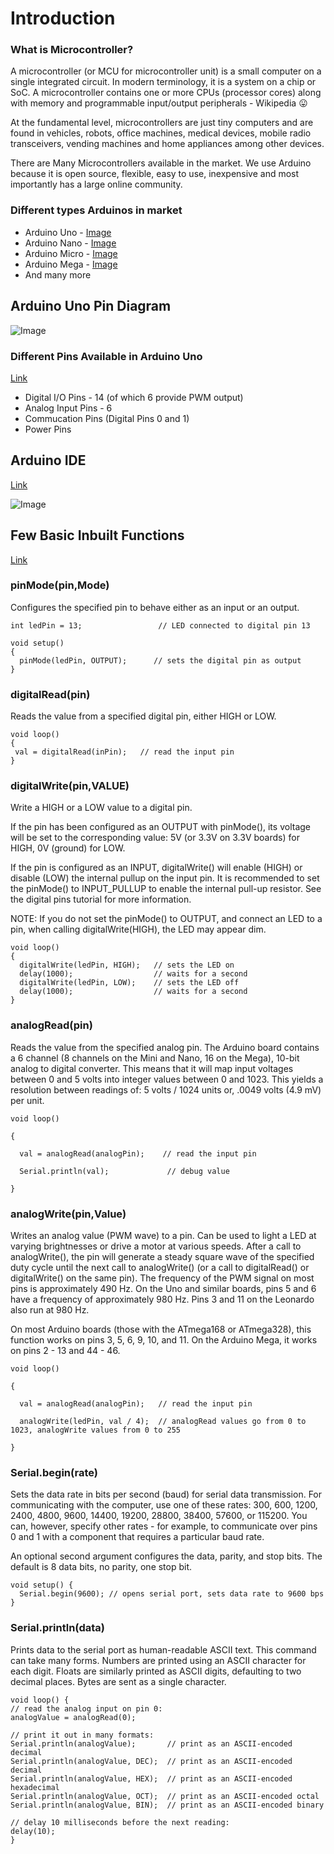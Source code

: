 # Introduction

### What is Microcontroller?
A microcontroller (or MCU for microcontroller unit) is a small computer on a single integrated circuit. In modern terminology, it is a system on a chip or SoC. A microcontroller contains one or more CPUs (processor cores) along with memory and programmable input/output peripherals - Wikipedia  :stuck_out_tongue:

At the fundamental level, microcontrollers are just tiny computers and are found in vehicles, robots, office machines, medical devices, mobile radio transceivers, vending machines and home appliances among other devices.


There are Many Microcontrollers available in the market.
We use Arduino because it is open source, flexible, easy to use, inexpensive and most importantly has a large online community.

### Different types Arduinos in market
  * Arduino Uno   - [Image](http://static.arduino.org/media/k2/galleries/90/A000066-Arduino-Uno-TH-2tri.jpg) 
  * Arduino Nano  - [Image](https://store-cdn.arduino.cc/usa/catalog/product/cache/1/image/1800x/ea1ef423b933d797cfca49bc5855eef6/A/0/A000005_ISO_2.jpg)
  * Arduino Micro - [Image](http://static.arduino.org/media/k2/galleries/85/A000053-Arduino-Micro-2tri.jpg)
  * Arduino Mega  - [Image](https://cdn-reichelt.de/bilder/web/xxl_ws/B300/ARDUINO_MEGA_A01.png)
  * And many more 
  
## Arduino Uno Pin Diagram

  ![Image](https://www.robomart.com/image/catalog/RM0058/01.jpg)
  
### Different Pins Available in Arduino Uno
   [Link](https://www.arduino.cc/en/Reference/Board)
   
   * Digital I/O Pins  - 14 (of which 6 provide PWM output)
   * Analog Input Pins - 6
   * Commucation Pins (Digital Pins 0 and 1)
   * Power Pins
## Arduino IDE

 [Link](https://www.arduino.cc/en/Guide/Environment) <br/>
 
 ![Image](https://cdn.sparkfun.com/assets/learn_tutorials/3/4/9/Arduino_template.png)
 
## Few Basic Inbuilt Functions
  [Link](https://www.arduino.cc/en/Reference/HomePage)
### pinMode(pin,Mode)
   Configures the specified pin to behave either as an input or an output. 
   ```
   int ledPin = 13;                 // LED connected to digital pin 13

   void setup()
   {
     pinMode(ledPin, OUTPUT);      // sets the digital pin as output
   }
   ```
### digitalRead(pin)
   Reads the value from a specified digital pin, either HIGH or LOW.
   ```
  void loop()
  {
    val = digitalRead(inPin);   // read the input pin
  }
   ```
### digitalWrite(pin,VALUE)
 
  Write a HIGH or a LOW value to a digital pin.

  If the pin has been configured as an OUTPUT with pinMode(), its voltage will be set to the corresponding value: 5V (or 3.3V on 3.3V boards) for HIGH, 0V (ground) for LOW.

  If the pin is configured as an INPUT, digitalWrite() will enable (HIGH) or disable (LOW) the internal pullup on the input pin. It is recommended to set the pinMode() to INPUT_PULLUP to enable the internal pull-up resistor. See the digital pins tutorial for more information.

  NOTE: If you do not set the pinMode() to OUTPUT, and connect an LED to a pin, when calling digitalWrite(HIGH), the LED may appear dim.
  ```
  void loop()
  {
    digitalWrite(ledPin, HIGH);   // sets the LED on
    delay(1000);                  // waits for a second
    digitalWrite(ledPin, LOW);    // sets the LED off
    delay(1000);                  // waits for a second
  }
  ```
### analogRead(pin)
  Reads the value from the specified analog pin. The Arduino board contains a 6 channel (8 channels on the Mini and Nano, 16 on the Mega), 10-bit analog to digital converter. This means that it will map input voltages between 0 and 5 volts into integer values between 0 and 1023. This yields a resolution between readings of: 5 volts / 1024 units or, .0049 volts (4.9 mV) per unit. 
  
  ```
  void loop()

  {

    val = analogRead(analogPin);    // read the input pin

    Serial.println(val);             // debug value

  }
  ```
  
### analogWrite(pin,Value)
  Writes an analog value (PWM wave) to a pin. Can be used to light a LED at varying brightnesses or drive a motor at various speeds. After a call to analogWrite(), the pin will generate a steady square wave of the specified duty cycle until the next call to analogWrite() (or a call to digitalRead() or digitalWrite() on the same pin). The frequency of the PWM signal on most pins is approximately 490 Hz. On the Uno and similar boards, pins 5 and 6 have a frequency of approximately 980 Hz. Pins 3 and 11 on the Leonardo also run at 980 Hz.

  On most Arduino boards (those with the ATmega168 or ATmega328), this function works on pins 3, 5, 6, 9, 10, and 11. On the Arduino Mega, it works on pins 2 - 13 and 44 - 46. 
  ```
  void loop()

  {

    val = analogRead(analogPin);   // read the input pin

    analogWrite(ledPin, val / 4);  // analogRead values go from 0 to 1023, analogWrite values from 0 to 255

  }
  ```
### Serial.begin(rate)
  Sets the data rate in bits per second (baud) for serial data transmission. For communicating with the computer, use one of these rates: 300, 600, 1200, 2400, 4800, 9600, 14400, 19200, 28800, 38400, 57600, or 115200. You can, however, specify other rates - for example, to communicate over pins 0 and 1 with a component that requires a particular baud rate.

  An optional second argument configures the data, parity, and stop bits. The default is 8 data bits, no parity, one stop bit.
  
  ```
  void setup() {
    Serial.begin(9600); // opens serial port, sets data rate to 9600 bps
  }
  ```
### Serial.println(data)
  Prints data to the serial port as human-readable ASCII text. This command can take many forms. Numbers are printed using an ASCII character for each digit. Floats are similarly printed as ASCII digits, defaulting to two decimal places. Bytes are sent as a single character.
  
  ```
  void loop() {
  // read the analog input on pin 0:
  analogValue = analogRead(0);

  // print it out in many formats:
  Serial.println(analogValue);       // print as an ASCII-encoded decimal
  Serial.println(analogValue, DEC);  // print as an ASCII-encoded decimal
  Serial.println(analogValue, HEX);  // print as an ASCII-encoded hexadecimal
  Serial.println(analogValue, OCT);  // print as an ASCII-encoded octal
  Serial.println(analogValue, BIN);  // print as an ASCII-encoded binary

  // delay 10 milliseconds before the next reading:
  delay(10);
  }
  ```
